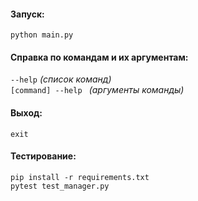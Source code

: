 #### Запуск: 
`python main.py`
#### Справка по командам и их аргументам: 
`--help` _(список команд)_ <br>
`[command] --help ` _(аргументы команды)_

#### Выход:
`exit`

#### Тестирование:
`pip install -r requirements.txt`<br>
`pytest test_manager.py`